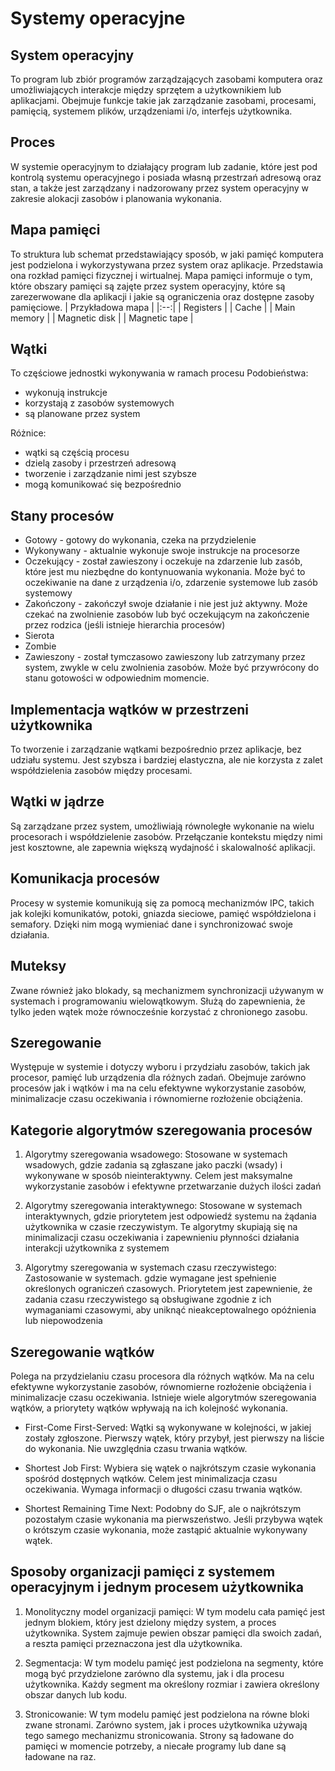 # Systemy operacyjne
## System operacyjny
To program lub zbiór programów zarządzających zasobami komputera oraz umożliwiających interakcje między sprzętem a użytkownikiem lub aplikacjami. Obejmuje funkcje takie jak zarządzanie zasobami, procesami, pamięcią, systemem plików, urządzeniami i/o, interfejs użytkownika.

## Proces
W systemie operacyjnym to działający program lub zadanie, które jest pod kontrolą systemu operacyjnego i posiada własną przestrzań adresową oraz stan, a także jest zarządzany i nadzorowany przez system operacyjny w zakresie alokacji zasobów i planowania wykonania.

## Mapa pamięci
To struktura lub schemat przedstawiający sposób, w jaki pamięć komputera jest podzielona i wykorzystywana przez system oraz aplikacje. Przedstawia ona rozkład pamięci fizycznej i wirtualnej. Mapa pamięci informuje o tym, które obszary pamięci są zajęte przez system operacyjny, które są zarezerwowane dla aplikacji i jakie są ograniczenia oraz dostępne zasoby pamięciowe.
| Przykładowa mapa |
|:--:|
| Registers |
| Cache | 
| Main memory |
| Magnetic disk |
| Magnetic tape |

## Wątki
To częściowe jednostki wykonywania w ramach procesu
Podobieństwa:
- wykonują instrukcje
- korzystają z zasobów systemowych
- są planowane przez system

Różnice:
- wątki są częścią procesu
- dzielą zasoby i przestrzeń adresową
- tworzenie i zarządzanie nimi jest szybsze
- mogą komunikować się bezpośrednio

## Stany procesów
- Gotowy - gotowy do wykonania, czeka na przydzielenie
- Wykonywany - aktualnie wykonuje swoje instrukcje na procesorze
- Oczekujący - został zawieszony i oczekuje na zdarzenie lub zasób, które jest mu niezbędne do kontynuowania wykonania. Może być to oczekiwanie na dane z urządzenia i/o, zdarzenie systemowe lub zasób systemowy
- Zakończony - zakończył swoje działanie i nie jest już aktywny. Może czekać na zwolnienie zasobów lub być oczekującym na zakończenie przez rodzica (jeśli istnieje hierarchia procesów)
- Sierota
- Zombie
- Zawieszony - został tymczasowo zawieszony lub zatrzymany przez system, zwykle w celu zwolnienia zasobów. Może być przywrócony do stanu gotowości w odpowiednim momencie.

## Implementacja wątków w przestrzeni użytkownika
To tworzenie i zarządzanie wątkami bezpośrednio przez aplikacje, bez udziału systemu. Jest szybsza i bardziej elastyczna, ale nie korzysta z zalet współdzielenia zasobów między procesami.

## Wątki w jądrze
Są zarządzane przez system, umożliwiają równoległe wykonanie na wielu procesorach i współdzielenie zasobów.
Przełączanie kontekstu między nimi jest kosztowne, ale zapewnia większą wydajność i skalowalność aplikacji.

## Komunikacja procesów
Procesy w systemie komunikują się za pomocą mechanizmów IPC, takich jak kolejki komunikatów, potoki, gniazda sieciowe, pamięć współdzielona i semafory. Dzięki nim mogą wymieniać dane i synchronizować swoje działania.

## Muteksy
Zwane również jako blokady, są mechanizmem synchronizacji używanym w systemach i programowaniu wielowątkowym. Służą do zapewnienia, że tylko jeden wątek może równocześnie korzystać z chronionego zasobu.

## Szeregowanie
Występuje w systemie i dotyczy wyboru i przydziału zasobów, takich jak procesor, pamięć lub urządzenia dla różnych zadań. Obejmuje zarówno procesów jak i wątków i ma na celu efektywne wykorzystanie zasobów, minimalizacje czasu oczekiwania i równomierne rozłożenie obciążenia.

## Kategorie algorytmów szeregowania procesów
1.  Algorytmy szeregowania wsadowego: Stosowane w systemach wsadowych, gdzie zadania są zgłaszane jako paczki (wsady) i wykonywane w sposób nieinteraktywny. Celem jest maksymalne wykorzystanie zasobów i efektywne przetwarzanie dużych ilości zadań

2. Algorytmy szeregowania interaktywnego: Stosowane w systemach interaktywnych, gdzie priorytetem jest odpowiedź systemu na żądania użytkownika w czasie rzeczywistym. Te algorytmy skupiają się na minimalizacji czasu oczekiwania i zapewnieniu płynności działania interakcji użytkownika z systemem

3. Algorytmy szeregowania w systemach czasu rzeczywistego: Zastosowanie w systemach. gdzie wymagane jest spełnienie określonych ograniczeń czasowych. Priorytetem jest zapewnienie, że zadania czasu rzeczywistego są obsługiwane zgodnie z ich wymaganiami czasowymi, aby uniknąć nieakceptowalnego opóźnienia lub niepowodzenia

## Szeregowanie wątków
Polega na przydzielaniu czasu procesora dla różnych wątków. Ma na celu efektywne wykorzystanie zasobów, równomierne rozłożenie obciążenia i minimalizacje czasu oczekiwania. Istnieje wiele algorytmów szeregowania wątków, a priorytety wątków wpływają na ich kolejność wykonania.

- First-Come First-Served: Wątki są wykonywane w kolejności, w jakiej zostały zgłoszone. Pierwszy wątek, który przybył, jest pierwszy na liście do wykonania. Nie uwzględnia czasu trwania wątków.

- Shortest Job First: Wybiera się wątek o najkrótszym czasie wykonania spośród dostępnych wątków. Celem jest minimalizacja czasu oczekiwania. Wymaga informacji o długości czasu trwania wątków.

- Shortest Remaining Time Next: Podobny do SJF, ale o najkrótszym pozostałym czasie wykonania ma pierwszeństwo. Jeśli przybywa wątek o krótszym czasie wykonania, może zastąpić aktualnie wykonywany wątek.

## Sposoby organizacji pamięci z systemem operacyjnym  i jednym procesem użytkownika

1. Monolityczny model organizacji pamięci: W tym modelu cała pamięć jest jednym blokiem, który jest dzielony między system, a proces użytkownika. System zajmuje pewien obszar pamięci dla swoich zadań, a reszta pamięci przeznaczona jest dla użytkownika.

2. Segmentacja: W tym modelu pamięć jest podzielona na segmenty, które mogą być przydzielone zarówno dla systemu, jak i dla procesu użytkownika. Każdy segment ma określony rozmiar i zawiera określony obszar danych lub kodu.

3. Stronicowanie: W tym modelu pamięć jest podzielona na równe bloki zwane stronami. Zarówno system, jak i proces użytkownika używają tego samego mechanizmu stronicowania. Strony są ładowane do pamięci w momencie potrzeby, a niecałe programy lub dane są ładowane na raz.
